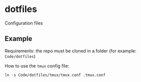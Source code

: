 dotfiles
========

Configuration files

## Example

Requirements: the repo must be cloned in a folder (for example: `Code/dotfiles`)
 
How to use the `tmux` config file:

```shell script
ln -s Code/dotfiles/tmux/tmux.conf .tmux.conf
```
